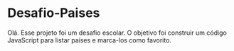 # Desafio-Paises
Olá. Esse projeto foi um desafio escolar. O objetivo foi construir um código JavaScript para listar países e marca-los como favorito.
